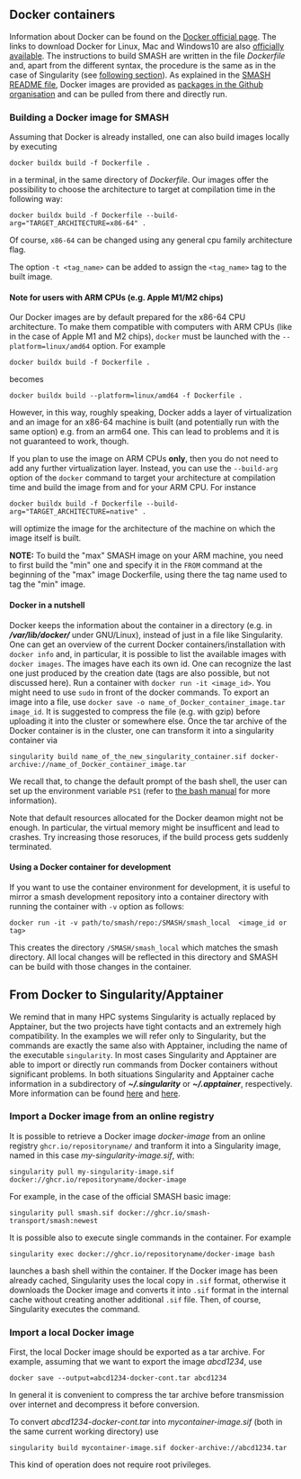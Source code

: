 ## Docker containers

Information about Docker can be found on the [Docker official page](https://docs.docker.com/).
The links to download Docker for Linux, Mac and Windows10 are also [officially available](https://www.docker.com/get-started).
The instructions to build SMASH are written in the file _Dockerfile_ and, apart from the different syntax, the procedure is the same as in the case of Singularity (see [following section](#docker-to-singularity)).
As explained in the [SMASH README file](../README.md), Docker images are provided as [packages in the Github organisation](https://github.com/orgs/smash-transport/packages) and can be pulled from there and directly run. 

### Building a Docker image for SMASH

Assuming that Docker is already installed, one can also build images locally by executing
```console
docker buildx build -f Dockerfile .
```
in a terminal, in the same directory of _Dockerfile_.
Our images offer the possibility to choose the architecture to target at compilation time in the following way:
```console
docker buildx build -f Dockerfile --build-arg="TARGET_ARCHITECTURE=x86-64" .
```
Of course, `x86-64` can be changed using any general cpu family architecture flag.

The option `-t <tag_name>` can be added to assign the `<tag_name>` tag to the built image.

#### Note for users with ARM CPUs (e.g. Apple M1/M2 chips)

Our Docker images are by default prepared for the x86-64 CPU architecture.
To make them compatible with computers with ARM CPUs (like in the case of Apple M1 and M2 chips),
`docker` must be launched with the `--platform=linux/amd64` option.
For example
```console
docker buildx build -f Dockerfile .
```
becomes
```console
docker buildx build --platform=linux/amd64 -f Dockerfile .
```
However, in this way, roughly speaking, Docker adds a layer of virtualization and an image for an x86-64 machine is built (and potentially run with the same option) e.g. from an arm64 one.
This can lead to problems and it is not guaranteed to work, though.

If you plan to use the image on ARM CPUs **only**, then you do not need to add any further virtualization layer.
Instead, you can use the `--build-arg` option of the `docker` command to target your architecture at compilation time and build the image from and for your ARM CPU.
For instance
```console
docker buildx build -f Dockerfile --build-arg="TARGET_ARCHITECTURE=native" .
```
will optimize the image for the architecture of the machine on which the image itself is built.

**NOTE:** To build the "max" SMASH image on your ARM machine, you need to first build the "min" one and specify it in the `FROM` command at the beginning of the "max" image Dockerfile, using there the tag name used to tag the "min" image.

#### Docker in a nutshell

Docker keeps the information about the container in a directory (e.g. in ***/var/lib/docker/*** under GNU/Linux), instead of just in a file like Singularity.
One can get an overview of the current Docker containers/installation with `docker info` and, in particular, it is possible to list the available images with `docker images`.
The images have each its own id.
One can recognize the last one just produced by the creation date (tags are also possible, but not discussed here).
Run a container with `docker run -it <image_id>`.
You might need to use `sudo` in front of the docker commands.
To export an image into a file, use `docker save -o name_of_Docker_container_image.tar image_id`.
It is suggested to compress the file (e.g. with gzip) before uploading it into the cluster or somewhere else.
Once the tar archive of the Docker container is in the cluster, one can transform it into a singularity container via
```console
singularity build name_of_the_new_singularity_container.sif docker-archive://name_of_Docker_container_image.tar
```

We recall that, to change the default prompt of the bash shell, the user can set up the environment variable `PS1` (refer to [the bash manual](https://www.gnu.org/software/bash/manual/bash.html#Controlling-the-Prompt) for more information).

Note that default resources allocated for the Docker deamon might not be enough. In particular, the virtual memory might be insufficent and lead to crashes.
Try increasing those resoruces, if the build process gets suddenly terminated.

#### Using a Docker container for development

If you want to use the container environment for development, it is useful to mirror a smash development repository into a container directory with running the container with `-v` option as follows:
```console
docker run -it -v path/to/smash/repo:/SMASH/smash_local  <image_id or tag>
```
This creates the directory `/SMASH/smash_local` which matches the smash directory.
All local changes will be reflected in this directory and SMASH can be build with those changes in the container.


<a id="docker-to-singularity"></a>

## From Docker to Singularity/Apptainer

We remind that in many HPC systems Singularity is actually replaced by Apptainer, but the two projects have tight contacts and an extremely high compatibility.
In the examples we will refer only to Singularity, but the commands are exactly the same also with Apptainer, including the name of the executable `singularity`.
In most cases Singularity and Apptainer are able to import or directly run commands from Docker containers without significant problems.
In both situations Singularity and Apptainer cache information in a subdirectory of ***~/.singularity*** or ***~/.apptainer***, respectively.
More information can be found [here](https://docs.sylabs.io/guides/latest/user-guide/singularity_and_docker.html) and [here](https://apptainer.org/docs/user/latest/docker_and_oci.html).

### Import a Docker image from an online registry

It is possible to retrieve a Docker image _docker-image_ from an online registry `ghcr.io/repositoryname/` and tranform it into a Singularity image, named in this case _my-singularity-image.sif_, with:
```console
singularity pull my-singularity-image.sif docker://ghcr.io/repositoryname/docker-image
```

For example, in the case of the official SMASH basic image:
```console
singularity pull smash.sif docker://ghcr.io/smash-transport/smash:newest
```

It is possible also to execute single commands in the container.
For example
```console
singularity exec docker://ghcr.io/repositoryname/docker-image bash
```
launches a bash shell within the container.
If the Docker image has been already cached, Singularity uses the local copy in `.sif` format, otherwise it downloads the Docker image and converts it into `.sif` format in the internal cache without creating another additional `.sif` file.
Then, of course, Singularity executes the command.

### Import a local Docker image

First, the local Docker image should be exported as a tar archive.
For example, assuming that we want to export the image _abcd1234_, use
```console
docker save --output=abcd1234-docker-cont.tar abcd1234
```

In general it is convenient to compress the tar archive before transmission over internet and decompress it before conversion.

To convert _abcd1234-docker-cont.tar_ into _mycontainer-image.sif_ (both in the same current working directory) use
```console
singularity build mycontainer-image.sif docker-archive://abcd1234.tar
```

This kind of operation does not require root privileges.
